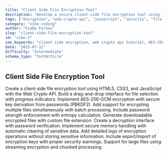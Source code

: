 ```yaml
---
title: "Client Side File Encryption Tool"
description: "Develop a secure client-side file encryption tool using JavaScript and the Web Crypto API. Features include AES-256-GCM encryption, password-based key derivation, streaming support for large files, and a user-friendly drag-and-drop UI."
tags: ["encryption", "web-crypto-api", "javascript", "security", "file-encryption", "client-side", "aes", "pbkdf2"]
category: "vibe-coding"
author: "Csaba Farkas"
slug: "client-side-file-encryption-tool"
id: "vibe-2"
seo_keywords: "client side encryption, web crypto api tutorial, AES-256-GCM JavaScript, password-based encryption JS, file encryption tool HTML5, streaming encryption browser"
date: "2025-07-12"
difficulty: "Intermediate"
schema_type: "TechArticle"
---
```


## Client Side File Encryption Tool

Create a client-side file encryption tool using HTML5, CSS3, and JavaScript with the Web Crypto API. Build a drag-and-drop interface for file selection with progress indicators. Implement AES-256-GCM encryption with secure key derivation from passwords (PBKDF2). Add support for encrypting multiple files simultaneously with batch processing. Include password strength enforcement with entropy calculation. Generate downloadable encrypted files with custom file extension. Create a decryption interface with password verification. Implement secure memory handling with automatic clearing of sensitive data. Add detailed logs of encryption operations without storing sensitive information. Include export/import of encryption keys with proper security warnings. Support for large files using streaming encryption and chunked processing.
